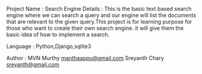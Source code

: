 Project Name :  Search Engine
Details :	This is the basic text based search engine where we can search a query and our engine will list the documents
		that are relevant to the given query.This project is for learning purpose for those who want to create their 
		own search engine. it will give them the basic idea of how to implement a search.
	  
	 
Language : Python,Django,sqlite3

Author : MVN Murthy	manthaappu@gmail.com
	 Sreyanth Chary	sreyanth@gmail.com
	   
	  
